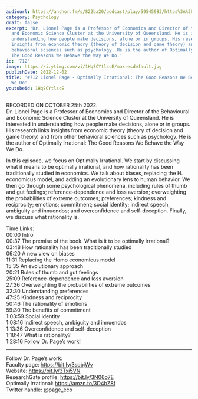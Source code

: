 ```yaml
---
audiourl: https://anchor.fm/s/822ba20/podcast/play/59545983/https%3A%2F%2Fd3ctxlq1ktw2nl.cloudfront.net%2Fstaging%2F2022-9-25%2F89036a17-4963-442b-92bf-a0f6d3b5a470.m4a
category: Psychology
draft: false
excerpt: 'Dr. Lionel Page is a Professor of Economics and Director of the Behavioural
  and Economic Science Cluster at the University of Queensland. He is interested in
  understanding how people make decisions, alone or in groups. His research links
  insights from economic theory (theory of decision and game theory) and from other
  behavioral sciences such as psychology. He is the author of Optimally Irrational:
  The Good Reasons We Behave the Way We Do.'
id: '712'
image: https://i.ytimg.com/vi/1HqSCYtlscE/maxresdefault.jpg
publishDate: 2022-12-02
title: '#712 Lionel Page - Optimally Irrational: The Good Reasons We Behave the Way
  We Do'
youtubeid: 1HqSCYtlscE
---
```

<div class="timelinks">

RECORDED ON OCTOBER 25th 2022.  
Dr. Lionel Page is a Professor of Economics and Director of the Behavioural and Economic Science Cluster at the University of Queensland. He is interested in understanding how people make decisions, alone or in groups. His research links insights from economic theory (theory of decision and game theory) and from other behavioral sciences such as psychology. He is the author of Optimally Irrational: The Good Reasons We Behave the Way We Do.

In this episode, we focus on Optimally Irrational. We start by discussing what it means to be optimally irrational, and how rationality has been traditionally studied in economics. We talk about biases, replacing the H. economicus model, and adding an evolutionary lens to human behavior. We then go through some psychological phenomena, including rules of thumb and gut feelings; reference-dependence and loss aversion; overweighting the probabilities of extreme outcomes; preferences; kindness and reciprocity; emotions; commitment; social identity; indirect speech, ambiguity and innuendos; and overconfidence and self-deception. Finally, we discuss what rationality is.

Time Links:  
<time>00:00</time> Intro  
<time>00:37</time> The premise of the book. What is it to be optimally irrational?  
<time>03:48</time> How rationality has been traditionally studied  
<time>06:20</time> A new view on biases  
<time>11:31</time> Replacing the Homo economicus model  
<time>15:35</time> An evolutionary approach  
<time>20:21</time> Rules of thumb and gut feelings  
<time>25:09</time> Reference-dependence and loss aversion  
<time>27:36</time> Overweighting the probabilities of extreme outcomes  
<time>32:30</time> Understanding preferences  
<time>47:25</time> Kindness and reciprocity  
<time>50:46</time> The rationality of emotions  
<time>59:30</time> The benefits of commitment  
<time>1:03:59</time> Social identity  
<time>1:08:16</time> Indirect speech, ambiguity and innuendos  
<time>1:13:36</time> Overconfidence and self-deception  
<time>1:18:47</time> What is rationality?  
<time>1:28:16</time> Follow Dr. Page’s work!

---

Follow Dr. Page’s work:  
Faculty page: https://bit.ly/3sobjWv  
Website: https://bit.ly/3Txi5VN  
ResearchGate profile: https://bit.ly/3N06o7E  
Optimally Irrational: https://amzn.to/3D4bZ8f  
Twitter handle: @page_eco
</div>

